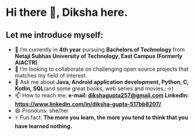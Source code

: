 # Hi there 👋, Diksha here.

## Let me introduce myself:

- 🔭 I’m currently in **4th year** pursuing **Bachelors of Technology** from **Netaji Subhas University of Technology, East Campus (Formerly AIACTR)**.
- 👯 I’m looking to collaborate on challenging open source projects that matches my field of interest.
- 💬 Ask me about **Java, Android application development, Python, C, Kotlin, SQL**(and some great books, web series and movies,:->)
- 📫 How to reach me: **e-mail: dikshagupta257@gmail.com
                       LinkedIn: https://www.linkedin.com/in/diksha-gupta-517bb8207/**
- 😄 Pronouns: she/her
- ⚡ Fun fact: **The more you learn, the more you tend to think that you have learned nothing.**

